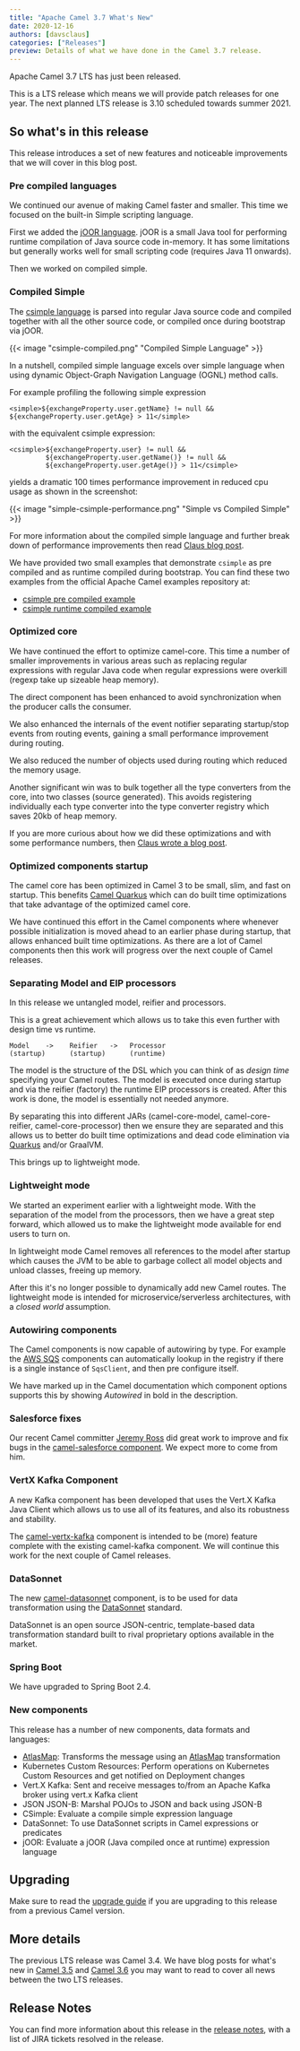 ```yaml
---
title: "Apache Camel 3.7 What's New"
date: 2020-12-16
authors: [davsclaus]
categories: ["Releases"]
preview: Details of what we have done in the Camel 3.7 release.
---
```


Apache Camel 3.7 LTS has just been released.

This is a LTS release which means we will provide patch releases for one year. The next planned LTS release is 3.10
scheduled towards summer 2021.

## So what's in this release

This release introduces a set of new features and noticeable improvements that we will cover in this blog post.

### Pre compiled languages

We continued our avenue of making Camel faster and smaller. This time we focused on the built-in Simple scripting
language.

First we added the [jOOR language](/components/latest/languages/joor-language.html). jOOR is a small Java tool for
performing runtime compilation of Java source code in-memory. It has some limitations but generally works well for small
scripting code (requires Java 11 onwards).

Then we worked on compiled simple.

### Compiled Simple

The [csimple language](/components/latest/languages/csimple-language.html)
is parsed into regular Java source code and compiled together with all the other source code, or compiled once during
bootstrap via jOOR.

{{< image "csimple-compiled.png" "Compiled Simple Language" >}}

In a nutshell, compiled simple language excels over simple language when using dynamic Object-Graph Navigation
Language (OGNL) method calls.

For example profiling the following simple expression

    <simple>${exchangeProperty.user.getName} != null && ${exchangeProperty.user.getAge} > 11</simple>

with the equivalent csimple expression:

    <csimple>${exchangeProperty.user} != null && 
             ${exchangeProperty.user.getName()} != null && 
             ${exchangeProperty.user.getAge()} > 11</csimple>

yields a dramatic 100 times performance improvement in reduced cpu usage as shown in the screenshot:

{{< image "simple-csimple-performance.png" "Simple vs Compiled Simple" >}}

For more information about the compiled simple language and further break down of performance improvements then
read [Claus blog post](http://www.davsclaus.com/2020/12/apache-camel-37-compiled-simple.html).

We have provided two small examples that demonstrate `csimple` as pre compiled and as runtime compiled during bootstrap.
You can find these two examples from the official Apache Camel examples repository at:

- [csimple pre compiled example](https://github.com/apache/camel-examples/tree/master/examples/camel-example-csimple)
- [csimple runtime compiled example](https://github.com/apache/camel-examples/tree/master/examples/camel-example-csimple-joor)

### Optimized core

We have continued the effort to optimize camel-core. This time a number of smaller improvements in various areas such as
replacing regular expressions with regular Java code when regular expressions were overkill
(regexp take up sizeable heap memory).

The direct component has been enhanced to avoid synchronization when the producer calls the consumer.

We also enhanced the internals of the event notifier separating startup/stop events from routing events, gaining a small
performance improvement during routing.

We also reduced the number of objects used during routing which reduced the memory usage.

Another significant win was to bulk together all the type converters from the core, into two classes (source generated).
This avoids registering individually each type converter into the type converter registry which saves 20kb of heap
memory.

If you are more curious about how we did these optimizations and with some performance numbers,
then [Claus wrote a blog post](http://www.davsclaus.com/2020/11/apache-camel-37-more-camel-core.html).

### Optimized components startup

The camel core has been optimized in Camel 3 to be small, slim, and fast on startup. This benefits
[Camel Quarkus](/camel-quarkus/latest/) which can do built time optimizations that take advantage of the optimized camel
core.

We have continued this effort in the Camel components where whenever possible initialization is moved ahead to an
earlier phase during startup, that allows enhanced built time optimizations. As there are a lot of Camel components then
this work will progress over the next couple of Camel releases.

### Separating Model and EIP processors

In this release we untangled model, reifier and processors.

This is a great achievement which allows us to take this even further with design time vs runtime.

    Model    ->    Reifier   ->   Processor
    (startup)      (startup)      (runtime)

The model is the structure of the DSL which you can think of as _design time_ specifying your Camel routes. The model is
executed once during startup and via the reifier (factory) the runtime EIP processors is created. After this work is
done, the model is essentially not needed anymore.

By separating this into different JARs (camel-core-model, camel-core-reifier, camel-core-processor) then we ensure they
are separated and this allows us to better do built time optimizations and dead code elimination
via [Quarkus](https://quarkus.io/) and/or GraalVM.

This brings up to lightweight mode.

### Lightweight mode

We started an experiment earlier with a lightweight mode. With the separation of the model from the processors, then we
have a great step forward, which allowed us to make the lightweight mode available for end users to turn on.

In lightweight mode Camel removes all references to the model after startup which causes the JVM to be able to garbage
collect all model objects and unload classes, freeing up memory.

After this it's no longer possible to dynamically add new Camel routes. The lightweight mode is intended for
microservice/serverless architectures, with a _closed world_ assumption.

### Autowiring components

The Camel components is now capable of autowiring by type. For example
the [AWS SQS](/components/latest/aws-sqs-component.html) components can automatically lookup in the registry if there is
a single instance of `SqsClient`, and then pre configure itself.

We have marked up in the Camel documentation which component options supports this by showing *Autowired* in bold in the
description.

### Salesforce fixes

Our recent Camel committer [Jeremy Ross](https://github.com/jeremyross) did great work to improve and fix bugs in
the [camel-salesforce component](/components/latest/salesforce-component.html). We expect more to come from him.

### VertX Kafka Component

A new Kafka component has been developed that uses the Vert.X Kafka Java Client which allows us to use all of its
features, and also its robustness and stability.

The [camel-vertx-kafka](/components/latest/vertx-kafka-component.html) component is intended to be (more) feature
complete with the existing camel-kafka component. We will continue this work for the next couple of Camel releases.

### DataSonnet

The new [camel-datasonnet](/components/latest/languages/datasonnet-language.html) component, is to be used for data
transformation using the [DataSonnet](https://datasonnet.com/) standard.

DataSonnet is an open source JSON-centric, template-based data transformation standard built to rival proprietary
options available in the market.

### Spring Boot

We have upgraded to Spring Boot 2.4.

### New components

This release has a number of new components, data formats and languages:

- [AtlasMap](/components/latest/atlasmap-component.html): Transforms the message using
  an [AtlasMap](https://www.atlasmap.io/) transformation
- Kubernetes Custom Resources: Perform operations on Kubernetes Custom Resources and get notified on Deployment changes
- Vert.X Kafka: Sent and receive messages to/from an Apache Kafka broker using vert.x Kafka client
- JSON JSON-B: Marshal POJOs to JSON and back using JSON-B
- CSimple: Evaluate a compile simple expression language
- DataSonnet: To use DataSonnet scripts in Camel expressions or predicates
- jOOR: Evaluate a jOOR (Java compiled once at runtime) expression language

## Upgrading

Make sure to read the [upgrade guide](/manual/latest/camel-3x-upgrade-guide-3_7.html) if you are upgrading to this
release from a previous Camel version.

## More details

The previous LTS release was Camel 3.4. We have blog posts for what's new in
[Camel 3.5](/blog/2020/10/Camel36-Whatsnew/) and
[Camel 3.6](/blog/2020/09/Camel35-Whatsnew/) you may want to read to cover all news between the two LTS releases.

## Release Notes

You can find more information about this release in the [release notes](/releases/release-3.7.0/), with a list of JIRA tickets resolved in the release.
